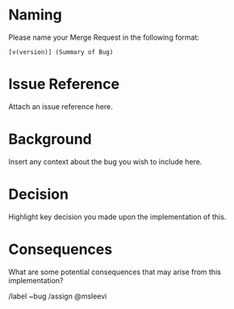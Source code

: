 <!---
Bug based Merge Requests are intended to resolve a functionality issue within the code.

Please check the repository to ensure similar types of bugs are not being actively worked on.
Furthermore, reference any issues you are working on so others know that the issue/bug is being handled.
--->

# Naming

Please name your Merge Request in the following format:

`[v(version)] (Summary of Bug)`

# Issue Reference

Attach an issue reference here.

# Background

Insert any context about the bug you wish to include here.

# Decision

Highlight key decision you made upon the implementation of this.

# Consequences

What are some potential consequences that may arise from this implementation?

/label ~bug
/assign @msleevi